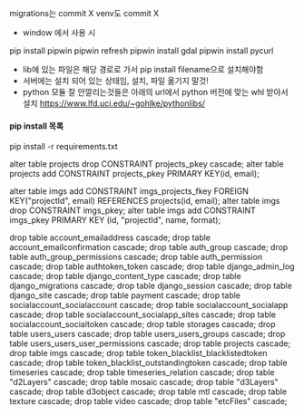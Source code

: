 migrations는 commit X
venv도 commit X


* window 에서 사용 시

pip install pipwin
pipwin refresh
pipwin install gdal
pipwin install pycurl

* lib에 있는 파일은 해당 경로로 가서 pip install filename으로 설치해야함
* 서버에는 설치 되어 있는 상태임, 설치, 파일 옮기지 말것!
* python 모듈 잘 안깔리는것들은 아래의 url에서 python 버전에 맞는 whl 받아서 설치
https://www.lfd.uci.edu/~gohlke/pythonlibs/


#### pip install 목록 ###
pip install -r requirements.txt


alter table projects drop CONSTRAINT projects_pkey cascade;
alter table projects add CONSTRAINT projects_pkey PRIMARY KEY(id, email);


alter table imgs add CONSTRAINT imgs_projects_fkey FOREIGN KEY("projectId", email) REFERENCES projects(id, email);
alter table imgs drop CONSTRAINT imgs_pkey;
alter table imgs add CONSTRAINT imgs_pkey PRIMARY KEY (id, "projectId", name, format);


drop table account_emailaddress cascade;
drop table account_emailconfirmation cascade;
drop table auth_group cascade;
drop table auth_group_permissions cascade;
drop table auth_permission cascade;
drop table authtoken_token cascade;
drop table django_admin_log cascade;
drop table django_content_type cascade;
drop table django_migrations cascade;
drop table django_session cascade;
drop table django_site cascade;
drop table payment cascade;
drop table socialaccount_socialaccount cascade;
drop table socialaccount_socialapp cascade;
drop table socialaccount_socialapp_sites cascade;
drop table socialaccount_socialtoken cascade;
drop table storages cascade;
drop table users_users cascade;
drop table users_users_groups cascade;
drop table users_users_user_permissions cascade;
drop table projects cascade;
drop table imgs cascade;
drop table token_blacklist_blacklistedtoken cascade;
drop table token_blacklist_outstandingtoken cascade;
drop table timeseries cascade;
drop table timeseries_relation cascade;
drop table "d2Layers" cascade;
drop table mosaic cascade;
drop table "d3Layers" cascade;
drop table d3object cascade;
drop table mtl cascade;
drop table texture cascade;
drop table video cascade;
drop table "etcFiles" cascade;
